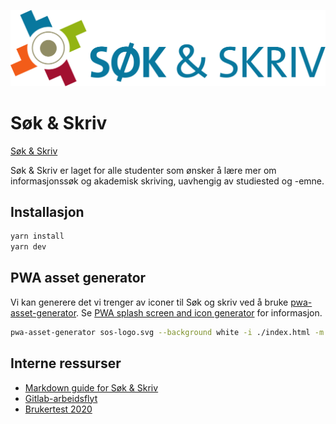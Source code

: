 ![Søk & Skriv](./docs/.vuepress/public/sos-logo.svg)

# Søk & Skriv

[Søk & Skriv](https://sokogskriv.no)

Søk & Skriv er laget for alle studenter som ønsker å lære mer om informasjonssøk og akademisk skriving, uavhengig av studiested og -emne.

## Installasjon

```bash
yarn install
yarn dev
```

## PWA asset generator

Vi kan generere det vi trenger av iconer til Søk og skriv ved å bruke [pwa-asset-generator](https://github.com/onderceylan/pwa-asset-generator). Se [PWA splash screen and icon generator](https://itnext.io/pwa-splash-screen-and-icon-generator-a74ebb8a130) for informasjon.

```bash
pwa-asset-generator sos-logo.svg --background white -i ./index.html -m ./manifest.json
```

## Interne ressurser

* [Markdown guide for Søk & Skriv](https://sokogskriv.no/om/markdown-demo/)
* [Gitlab-arbeidsflyt](https://sokogskriv.no/om/gitlab-arbeidsflyt/)
* [Brukertest 2020](https://sokogskriv.no/om/brukertest/)
